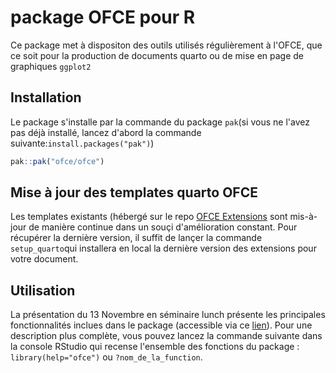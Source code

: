 # package OFCE pour R

Ce package met à dispositon des outils utilisés régulièrement à l'OFCE, que ce soit pour la production de documents quarto ou de mise en page de graphiques `ggplot2`

## Installation

Le package s'installe par la commande du package `pak`(si vous ne l'avez pas déjà installé, lancez d'abord la commande suivante:`install.packages("pak")`)

``` r
pak::pak("ofce/ofce")
```
## Mise à jour des templates quarto OFCE
Les templates existants (hébergé sur le repo [OFCE Extensions](https://github.com/OFCE/ofce-quarto-extensions) sont mis-à-jour de manière continue dans un souçi d'amélioration constant. Pour récupérer la dernière version, il suffit de lançer la commande `setup_quarto`qui installera en local la dernière version des extensions pour votre document. 

## Utilisation

La présentation du 13 Novembre en séminaire lunch présente les principales fonctionnalités inclues dans le package (accessible via ce [lien](https://ofce.github.io/ofce/)). 
Pour une description plus complète, vous pouvez lancez la commande suivante dans la console RStudio qui recense l'ensemble des fonctions du package : `library(help="ofce")` ou `?nom_de_la_function`.


